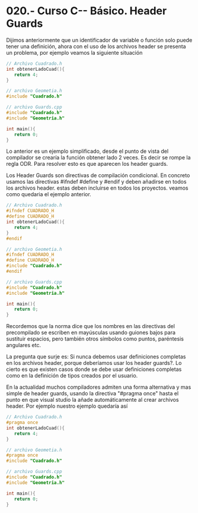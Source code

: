 020.- Curso C-- Básico. Header Guards
===

Dijimos anteriormente que un identificador de variable o función solo
puede tener una definición, ahora con el uso de los archivos header se presenta
un problema, por ejemplo veamos la siguiente situación

```c++
// Archivo Cuadrado.h
int obtenerLadoCuad(){
   return 4;
}
```

```c++
// archivo Geometia.h
#include "Cuadrado.h"

```

```c++
// archivo Guards.cpp
#include "Cuadrado.h"
#include "Geometria.h"

int main(){
   return 0;
}

```

Lo anterior es un ejemplo simplificado, desde el punto de vista del compilador
se crearía la función obtener lado 2 veces. Es decir se rompe la regla ODR.
Para resolver esto es que aparecen los header guards.

Los Header Guards son directivas de compilación condicional. En concreto usamos
las directivas #ifndef #define y #endif y deben añadirse en todos los archivos
header. estas deben incluirse en todos los proyectos. veamos como quedaria el
ejemplo anterior.

```c++
// Archivo Cuadrado.h
#ifndef CUADRADO_H
#define CUADRADO_H
int obtenerLadoCuad(){
   return 4;
}
#endif
```

```c++
// archivo Geometia.h
#ifndef CUADRADO_H
#define CUADRADO_H
#include "Cuadrado.h"
#endif
```

```c++
// archivo Guards.cpp
#include "Cuadrado.h"
#include "Geometria.h"

int main(){
   return 0;
}
```

Recordemos que la norma dice que los nombres en las directivas del precompilado
se escriben en mayúsculas usando guiones bajos para sustituir espacios, pero
también otros símbolos como puntos, paréntesis angulares etc.

La pregunta que surje es: Si nunca debemos usar definiciones completas en los
archivos header, porque deberíamos usar los header guards?. Lo cierto es que
existen casos donde se debe usar definiciones completas como en la definición
de tipos creados por el usuario.

En la actualidad muchos compiladores admiten una forma alternativa y mas simple
de header guards, usando la directiva "#pragma once" hasta el punto en que
visual studio la añade automáticamente al crear archivos header. Por ejemplo
nuestro ejemplo quedaría así

```c++
// Archivo Cuadrado.h
#pragma once
int obtenerLadoCuad(){
   return 4;
}
```

```c++
// archivo Geometia.h
#pragma once
#include "Cuadrado.h"

```

```c++
// archivo Guards.cpp
#include "Cuadrado.h"
#include "Geometria.h"

int main(){
   return 0;
}
```
